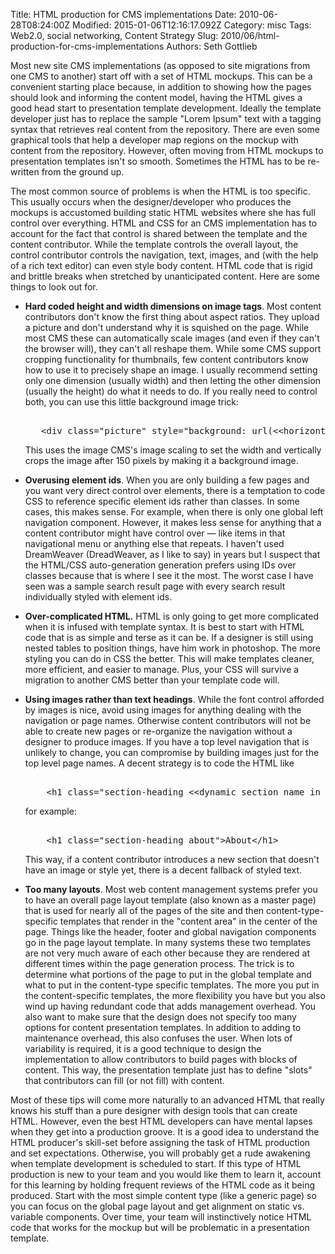 Title: HTML production for CMS implementations
Date: 2010-06-28T08:24:00Z
Modified: 2015-01-06T12:16:17.092Z
Category: misc
Tags: Web2.0, social networking, Content Strategy
Slug: 2010/06/html-production-for-cms-implementations
Authors: Seth Gottlieb

Most new site CMS implementations (as opposed to site migrations from one CMS to another) start off with a set of HTML mockups. This can be a convenient starting place because, in addition to showing how the pages should look and informing the content model, having the HTML gives a good head start to presentation template development. Ideally the template developer just has to replace the sample "Lorem Ipsum" text with a tagging syntax that retrieves real content from the repository. There are even some graphical tools that help a developer map regions on the mockup with content from the repository. However, often moving from HTML mockups to presentation templates isn't so smooth. Sometimes the HTML has to be re-written from the ground up.  

The most common source of problems is when the HTML is too specific. This usually occurs when the designer/developer who produces the mockups is accustomed building static HTML websites where she has full control over everything. HTML and CSS for an CMS implementation has to account for the fact that control is shared between the template and the content contributor. While the template controls the overall layout, the control contributor controls the navigation, text, images, and (with the help of a rich text editor) can even style body content. HTML code that is rigid and brittle breaks when stretched by unanticipated content. Here are some things to look out for.  

  

*   __Hard coded height and width dimensions on image tags__. Most content contributors don't know the first thing about aspect ratios. They upload a picture and don't understand why it is squished on the page. While most CMS these can automatically scale images (and even if they can't the browser will), they can't all reshape them. While some CMS support cropping functionality for thumbnails, few content contributors know how to use it to precisely shape an image. I usually recommend setting only one dimension (usually width) and then letting the other dimension (usually the height) do what it needs to do. If you really need to control both, you can use this little background image trick:  
    
    
    <pre><br/>   &lt;div class="picture" style="background: url(&lt;&lt;horizontally scaled image path&gt;&gt;) no-repeat; height:150px;"&gt;&lt;/div&gt;<br/></pre>
    
      
    This uses the image CMS's image scaling to set the width and vertically crops the image after 150 pixels by making it a background image.  
    
*   __Overusing element ids__. When you are only building a few pages and you want very direct control over elements, there is a temptation to code CSS to reference specific element ids rather than classes. In some cases, this makes sense. For example, when there is only one global left navigation component. However, it makes less sense for anything that a content contributor might have control over — like items in that navigational menu or anything else that repeats. I haven't used DreamWeaver (DreadWeaver, as I like to say) in years but I suspect that the HTML/CSS auto-generation generation prefers using IDs over classes because that is where I see it the most. The worst case I have seen was a sample search result page with every search result individually styled with element ids.  
    
*   __Over-complicated HTML.__ HTML is only going to get more complicated when it is infused with template syntax. It is best to start with HTML code that is as simple and terse as it can be. If a designer is still using nested tables to position things, have him work in photoshop. The more styling you can do in CSS the better. This will make templates cleaner, more efficient, and easier to manage. Plus, your CSS will survive a migration to another CMS better than your template code will.  
    
*   __Using images rather than text headings__. While the font control afforded by images is nice, avoid using images for anything dealing with the navigation or page names. Otherwise content contributors will not be able to create new pages or re-organize the navigation without a designer to produce images. If you have a top level navigation that is unlikely to change, you can compromise by building images just for the top level page names. A decent strategy is to code the HTML like  
    
    
    <pre><br/>    &lt;h1 class="section-heading &lt;&lt;dynamic section name in lowercase &gt;&gt;"&gt;&lt;&lt;sectionname&gt;&gt;&lt;/h1&gt;<br/></pre>
    
      
    for example:  
    
    
    <pre><br/>    &lt;h1 class="section-heading about"&gt;About&lt;/h1&gt;<br/></pre>
    
      
    This way, if a content contributor introduces a new section that doesn't have an image or style yet, there is a decent fallback of styled text.  
    
  
*   __Too many layouts__. Most web content management systems prefer you to have an overall page layout template (also known as a master page) that is used for nearly all of the pages of the site and then content-type-specific templates that render in the "content area" in the center of the page. Things like the header, footer and global navigation components go in the page layout template. In many systems these two templates are not very much aware of each other because they are rendered at different times within the page generation process. The trick is to determine what portions of the page to put in the global template and what to put in the content-type specific templates. The more you put in the content-specific templates, the more flexibility you have but you also wind up having redundant code that adds management overhead. You also want to make sure that the design does not specify too many options for content presentation templates. In addition to adding to maintenance overhead, this also confuses the user. When lots of variability is required, it is a good technique to design the implementation to allow contributors to build pages with blocks of content. This way, the presentation template just has to define "slots" that contributors can fill (or not fill) with content.

  

Most of these tips will come more naturally to an advanced HTML that really knows his stuff than a pure designer with design tools that can create HTML. However, even the best HTML developers can have mental lapses when they get into a production groove. It is a good idea to understand the HTML producer's skill-set before assigning the task of HTML production and set expectations. Otherwise, you will probably get a rude awakening when template development is scheduled to start. If this type of HTML production is new to your team and you would like them to learn it, account for this learning by holding frequent reviews of the HTML code as it being produced. Start with the most simple content type (like a generic page) so you can focus on the global page layout and get alignment on static vs. variable components. Over time, your team will instinctively notice HTML code that works for the mockup but will be problematic in a presentation template. 
